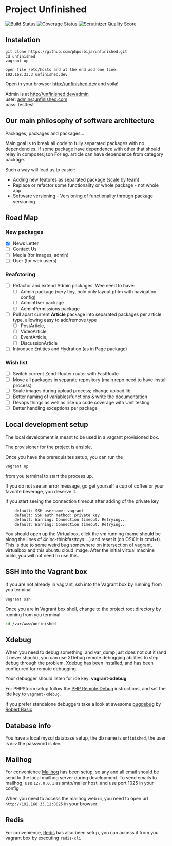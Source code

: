 # Project Unfinished

[![Build Status](https://travis-ci.org/phpsrbija/unfinished.svg?branch=master)](https://travis-ci.org/phpsrbija/unfinished)
[![Coverage Status](https://coveralls.io/repos/github/phpsrbija/unfinished/badge.svg)](https://coveralls.io/github/phpsrbija/unfinished)
[![Scrutinizer Quality Score](https://scrutinizer-ci.com/g/phpsrbija/unfinished/badges/quality-score.png?s=4023c984fc1163a44f4220cd7d57406643ced9f2)](https://scrutinizer-ci.com/g/phpsrbija/unfinished/)

## Instalation

```
git clone https://github.com/phpsrbija/unfinished.git
cd unfinished
vagrant up

open file /etc/hosts and at the end add one line: 
192.168.33.3 unfinished.dev
```

Open in your browser http://unfinished.dev and voila!

Admin is at http://unfinished.dev/admin  
user: admin@unfinished.com    
pass: testtest

## Our main philosophy of software architecture

Packages, packages and packages... 


Main goal is to break all code to fully separated packages with no dependencies. 
If some package have dependence with other that should relay in composer.json
For eg. article can have dependence from category package.

Such a way will lead us to easier: 
- Adding new features as separated package (scale by team)
- Replace or refactor some functionality or whole package - not whole app 
- Software versioning - Versioning of functionality through package versioning

## Road Map

### New packages
- [x] News Letter
- [ ] Contact Us
- [ ] Media (for images, admin)
- [ ] User (for web users)

### Reafctoring 
     
- [ ] Refactor and extend Admin packages. Wee need to have:
     - [ ] Admin package (very tiny, hold only layout.phtm with navigation config)
     - [ ] AdminUser package
     - [ ] AdminPermissions package

- [ ] Pull apart current **Article** package into separated packages per article type, allowing easy to add/remove type
     - [ ] PostArticle, 
     - [ ] VideoArticle, 
     - [ ] EventArticle, 
     - [ ] DiscussionArticle

- [ ] Introduce Entities and Hydration (as in Page package)

### Wish list
- [ ] Switch current Zend-Router router with FastRoute 
- [ ] Move all packages in separate repository (main repo need to have install process)
- [ ] Scale images during upload process; change upload lib.
- [ ] Better naming of variables/functions & write the documentation
- [ ] Devops things as well as rise up code coverage with Unit testing
- [ ] Better handling exceptions per package

## Local development setup

The local development is meant to be used in a vagrant provisioned box.

The provisioner for the project is ansible.

Once you have the prerequisites setup, you can run the
```
vagrant up
```
from you terminal to start the process up.

If you do not see an error message, go get yourself a cup of coffee or your favorite beverage,
you deserve it.

If you start seeing the connection timeout after adding of the private key
```
    default: SSH username: vagrant
    default: SSH auth method: private key
    default: Warning: Connection timeout. Retrying...
    default: Warning: Connection timeout. Retrying...
```
You should open up the Virtualbox, click the vm running (name should be along the lines of 4cinc-thinkfasttoys....)
and reset it (on OSX it is cmd+t). This is due to some weird bug somewhere on intersection of vagrant, virtualbox and
this ubuntu cloud image.
After the initial virtual machine build, you will not need to use this.

## SSH into the Vagrant box

If you are not already in vagrant, ssh into the Vagrant box by running from you terminal
```bash
vagrant ssh
```

Once you are in Vagrant box shell, change to the project root directory by running from you terminal
```bash
cd /var/www/unfinished
```

## Xdebug

When you need to debug something, and var_dump just does not cut it (and it never should),
you can use XDebug remote debugging abilities to step debug through the problem.
Xdebug has been installed, and has been configured for remote debugging.

Your debugger should listen for ide key: **vagrant-xdebug**

For PHPStorm setup follow the [PHP Remote Debug][phpstorm-remote-debug] instructions, and set the ide key to ``vagrant-xdebug``.

If you prefer standalone debuggers take a look at awesome [pugdebug] by [Robert Basic][robertbasic]

## Database info

You have a local mysql database setup, the db name is `unfinished`, the user is `dev` the password is `dev`.

## Mailhog

For convenience [Mailhog][mailhog] has been setup, so any and all email should be send to the local mailhog
server during development.
To send emails to mailhog, use `127.0.0.1` as smtp/mailer host, and use port 1025 in your config

When you need to access the mailhog web ui, you need to open url `http://192.168.33.11:8025` in your browser

## Redis

For convenience, [Redis][redis] has also been setup, you can access it from you vagrant box by executing `redis-cli`

[Vagrant]: http://www.vagrantup.com/downloads.html
[Ansible]: http://docs.ansible.com/intro_installation.html
[phpstorm-remote-debug]: https://confluence.jetbrains.com/display/PhpStorm/Debugging+PHP+Web+Applications+with+Run+Debug+Configurations
[pugdebug]: https://github.com/robertbasic/pugdebug
[robertbasic]: http://twitter.com/robertbasic
[mailhog]: https://github.com/mailhog/MailHog
[redis]: https://redis.io
